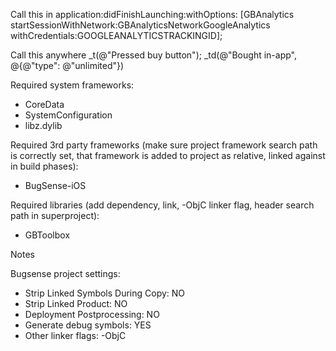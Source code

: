  Call this in application:didFinishLaunching:withOptions:
 [GBAnalytics startSessionWithNetwork:GBAnalyticsNetworkGoogleAnalytics withCredentials:GOOGLEANALYTICSTRACKINGID];
 
 Call this anywhere
 _t(@"Pressed buy button");
 _td(@"Bought in-app", @{@"type": @"unlimited"})
 
 Required system frameworks:
 * CoreData
 * SystemConfiguration
 * libz.dylib
 
 Required 3rd party frameworks (make sure project framework search path is correctly set, that framework is added to project as relative, linked against in build phases):
 * BugSense-iOS
 
 Required libraries (add dependency, link, -ObjC linker flag, header search path in superproject):
 * GBToolbox


 Notes

 Bugsense project settings:
 * Strip Linked Symbols During Copy: NO
 * Strip Linked Product: NO
 * Deployment Postprocessing: NO
 * Generate debug symbols: YES
 * Other linker flags: -ObjC